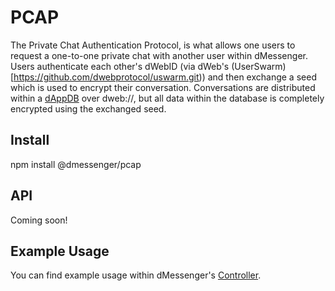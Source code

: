 # PCAP
The Private Chat Authentication Protocol, is what allows one users to request a one-to-one private chat with another user within dMessenger. Users authenticate each other's dWebID (via dWeb's (UserSwarm) [https://github.com/dwebprotocol/uswarm.git)) and then exchange a seed which is used to encrypt their conversation. Conversations are distributed within a [dAppDB](https://github.com/dwebprotocol/dappdb) over dweb://, but all data within the database is completely encrypted using the exchanged seed.

## Install
npm install @dmessenger/pcap

## API 
Coming soon!

## Example Usage
You can find example usage within dMessenger's [Controller](https://github.com/getdmessenger/dmessenger-desktop/blob/master/Controller.js).